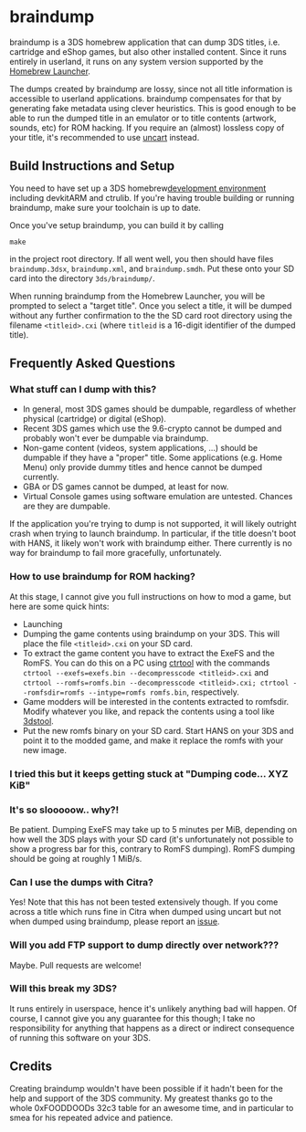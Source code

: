 braindump
=========

braindump is a 3DS homebrew application that can dump 3DS titles, i.e. cartridge and eShop games, but also other installed content. Since it runs entirely in userland, it runs on any system version supported by the [Homebrew Launcher](https://smealum.github.io/3ds/).

The dumps created by braindump are lossy, since not all title information is accessible to userland applications. braindump compensates for that by generating fake metadata using clever heuristics. This is good enough to be able to run the dumped title in an emulator or to title contents (artwork, sounds, etc) for ROM hacking. If you require an (almost) lossless copy of your title, it's recommended to use [uncart](https://github.com/citra-emu/uncart) instead.

## Build Instructions and Setup

You need to have set up a 3DS homebrew[development environment](https://www.3dbrew.org/wiki/Setting_up_Development_Environment) including devkitARM and ctrulib. If you're having trouble building or running braindump, make sure your toolchain is up to date.

Once you've setup braindump, you can build it by calling
```
make
```
in the project root directory. If all went well, you then should have files `braindump.3dsx`, `braindump.xml`, and `braindump.smdh`. Put these onto your SD card into the directory `3ds/braindump/`.

When running braindump from the Homebrew Launcher, you will be prompted to select a "target title". Once you select a title, it will be dumped without any further confirmation to the the SD card root directory using the filename `<titleid>.cxi` (where `titleid` is a 16-digit identifier of the dumped title).

## Frequently Asked Questions

### What stuff can I dump with this?

* In general, most 3DS games should be dumpable, regardless of whether physical (cartridge) or digital (eShop).
* Recent 3DS games which use the 9.6-crypto cannot be dumped and probably won't ever be dumpable via braindump.
* Non-game content (videos, system applications, ...) should be dumpable if they have a "proper" title. Some applications (e.g. Home Menu) only provide dummy titles and hence cannot be dumped currently.
* GBA or DS games cannot be dumped, at least for now.
* Virtual Console games using software emulation are untested. Chances are they are dumpable.

If the application you're trying to dump is not supported, it will likely outright crash when trying to launch braindump. In particular, if the title doesn't boot with HANS, it likely won't work with braindump either. There currently is no way for braindump to fail more gracefully, unfortunately.

### How to use braindump for ROM hacking?
At this stage, I cannot give you full instructions on how to mod a game, but here are some quick hints:

* Launching
* Dumping the game contents using braindump on your 3DS. This will place the file `<titleid>.cxi` on your SD card.
* To extract the game content you have to extract the ExeFS and the RomFS. You can do this on a PC using [ctrtool](https://github.com/profi200/Project_CTR) with the commands `ctrtool --exefs=exefs.bin --decompresscode <titleid>.cxi` and `ctrtool --romfs=romfs.bin --decompresscode <titleid>.cxi; ctrtool --romfsdir=romfs --intype=romfs romfs.bin`, respectively.
* Game modders will be interested in the contents extracted to romfsdir. Modify whatever you like, and repack the contents using a tool like [3dstool](https://github.com/dnasdw/3dstool).
* Put the new romfs binary on your SD card. Start HANS on your 3DS and point it to the modded game, and make it replace the romfs with your new image.

### I tried this but it keeps getting stuck at "Dumping code... XYZ KiB"
### It's so slooooow.. why?!
Be patient. Dumping ExeFS may take up to 5 minutes per MiB, depending on how well the 3DS plays with your SD card (it's unfortunately not possible to show a progress bar for this, contrary to RomFS dumping). RomFS dumping should be going at roughly 1 MiB/s.

### Can I use the dumps with Citra?
Yes! Note that this has not been tested extensively though. If you come across a title which runs fine in Citra when dumped using uncart but not when dumped using braindump, please report an [issue](https://github.com/neobrain/braindump/issues).

### Will you add FTP support to dump directly over network???
Maybe. Pull requests are welcome!

### Will this break my 3DS?
It runs entirely in userspace, hence it's unlikely anything bad will happen. Of course, I cannot give you any guarantee for this though; I take no responsibility for anything that happens as a direct or indirect consequence of running this software on your 3DS.

## Credits

Creating braindump wouldn't have been possible if it hadn't been for the help and support of the 3DS community. My greatest thanks go to the whole 0xFOODDOODs 32c3 table for an awesome time, and in particular to smea for his repeated advice and patience.
